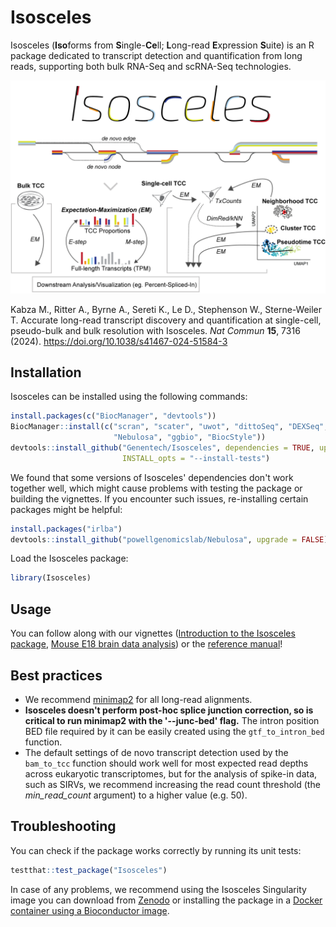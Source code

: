 # Isosceles 

Isosceles (**Iso**forms from **S**ingle-**Ce**ll; **L**ong-read **E**xpression 
**S**uite) is an R package dedicated to transcript detection and quantification 
from long reads, supporting both bulk RNA-Seq and scRNA-Seq technologies.

<p align="center">
  <img src="docs/Isosceles_header.gif" width="600">
</p>


Kabza M., Ritter A., Byrne A., Sereti K., Le D., Stephenson W., Sterne-Weiler T. Accurate long-read transcript discovery and quantification at single-cell, pseudo-bulk and bulk resolution with Isosceles. _Nat Commun_ **15**, 7316 (2024). https://doi.org/10.1038/s41467-024-51584-3

## Installation

Isosceles can be installed using the following commands:
```r
install.packages(c("BiocManager", "devtools"))
BiocManager::install(c("scran", "scater", "uwot", "dittoSeq", "DEXSeq", 
                       "Nebulosa", "ggbio", "BiocStyle"))
devtools::install_github("Genentech/Isosceles", dependencies = TRUE, upgrade = TRUE,
                         INSTALL_opts = "--install-tests")
```

We found that some versions of Isosceles' dependencies don't work together well, 
which might cause problems with testing the package or building the vignettes. 
If you encounter such issues, re-installing certain packages might be helpful: 
```r
install.packages("irlba") 
devtools::install_github("powellgenomicslab/Nebulosa", upgrade = FALSE) 
```

Load the Isosceles package:
```r
library(Isosceles)
```

## Usage

You can follow along with our vignettes ([Introduction to the Isosceles package](https://genentech.github.io/Isosceles/docs/Isosceles.html), [Mouse E18 brain data analysis](https://genentech.github.io/Isosceles/docs/Mouse_E18_brain_analysis.html))
or the [reference manual](https://github.com/Genentech/Isosceles/blob/devel/docs/Isosceles.pdf)!

## Best practices

  * We recommend [minimap2](https://github.com/lh3/minimap2) for all long-read alignments.
  * **Isosceles doesn't perform post-hoc splice junction correction, so is critical to run minimap2 with the '\-\-junc-bed' flag.** The intron position BED file required by it can be easily created using the `gtf_to_intron_bed` function.
  * The default settings of de novo transcript detection used by the `bam_to_tcc` function should work well for most expected read depths across eukaryotic transcriptomes, but for the analysis of spike-in data, such as SIRVs, we recommend increasing the read count threshold (the *min_read_count* argument) to a higher value (e.g. 50).

## Troubleshooting

You can check if the package works correctly by running its unit tests:
```r
testthat::test_package("Isosceles")
```

In case of any problems, we recommend using the Isosceles Singularity image you
can download from [Zenodo](https://zenodo.org/doi/10.5281/zenodo.8180648)
or installing the package in a
[Docker container using a Bioconductor image](https://www.bioconductor.org/help/docker).
